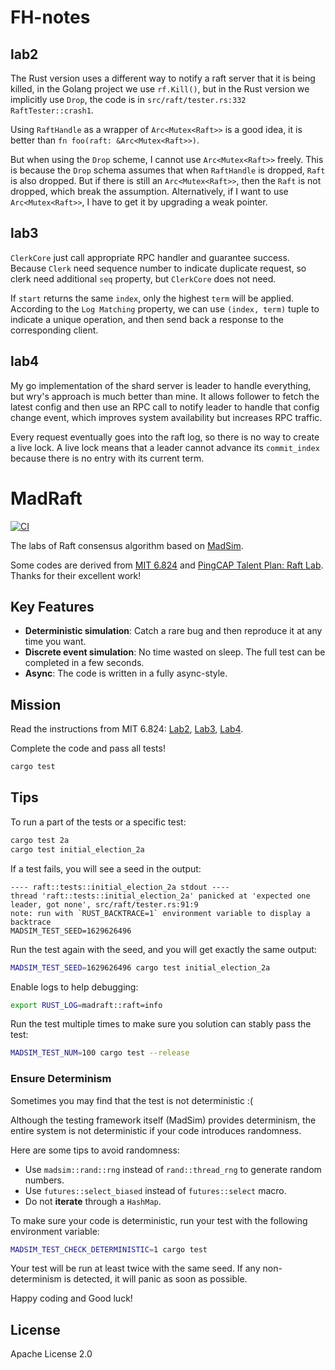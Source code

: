 # FH-notes

## lab2
The Rust version uses a different way to notify a raft server that it is being killed, in the Golang project we use `rf.Kill()`, but in the Rust version we implicitly use `Drop`, the code is in `src/raft/tester.rs:332` `RaftTester::crash1`.

Using `RaftHandle` as a wrapper of `Arc<Mutex<Raft>>` is a good idea, it is better than `fn foo(raft: &Arc<Mutex<Raft>>)`.

But when using the `Drop` scheme, I cannot use `Arc<Mutex<Raft>>` freely. This is because the `Drop` schema assumes that when `RaftHandle` is dropped, `Raft` is also dropped. But if there is still an `Arc<Mutex<Raft>>`, then the `Raft` is not dropped, which break the assumption. Alternatively, if I want to use `Arc<Mutex<Raft>>`, I have to get it by upgrading a weak pointer.

## lab3
`ClerkCore` just call appropriate RPC handler and guarantee success. Because `Clerk` need sequence number to indicate duplicate request, so clerk need additional `seq` property, but `ClerkCore` does not need.

If `start` returns the same `index`, only the highest `term` will be applied. According to the `Log Matching` property, we can use `(index, term)` tuple to indicate a unique operation, and then send back a response to the corresponding client.

## lab4
My go implementation of the shard server is leader to handle everything, but wry's approach is much better than mine. It allows follower to fetch the latest config and then use an RPC call to notify leader to handle that config change event, which improves system availability but increases RPC traffic.

Every request eventually goes into the raft log, so there is no way to create a live lock. A live lock means that a leader cannot advance its `commit_index` because there is no entry with its current term.

# MadRaft

[![CI](https://github.com/madsys-dev/madraft/workflows/CI/badge.svg?branch=main)](https://github.com/madsys-dev/madraft/actions)

The labs of Raft consensus algorithm based on [MadSim](https://github.com/madsys-dev/madsim).

Some codes are derived from [MIT 6.824](http://nil.csail.mit.edu/6.824/2021/) and [PingCAP Talent Plan: Raft Lab](https://github.com/pingcap/talent-plan/tree/master/courses/dss/raft). Thanks for their excellent work!

## Key Features

* **Deterministic simulation**: Catch a rare bug and then reproduce it at any time you want.
* **Discrete event simulation**: No time wasted on sleep. The full test can be completed in a few seconds.
* **Async**: The code is written in a fully async-style.

## Mission

Read the instructions from MIT 6.824: [Lab2](http://nil.csail.mit.edu/6.824/2021/labs/lab-raft.html), [Lab3](https://pdos.csail.mit.edu/6.824/labs/lab-kvraft.html), [Lab4](https://pdos.csail.mit.edu/6.824/labs/lab-shard.html).

Complete the code and pass all tests!

```sh
cargo test
```

## Tips

To run a part of the tests or a specific test:

```sh
cargo test 2a
cargo test initial_election_2a
```

If a test fails, you will see a seed in the output:

```
---- raft::tests::initial_election_2a stdout ----
thread 'raft::tests::initial_election_2a' panicked at 'expected one leader, got none', src/raft/tester.rs:91:9
note: run with `RUST_BACKTRACE=1` environment variable to display a backtrace
MADSIM_TEST_SEED=1629626496
```

Run the test again with the seed, and you will get exactly the same output:

```sh
MADSIM_TEST_SEED=1629626496 cargo test initial_election_2a
```

Enable logs to help debugging:

```sh
export RUST_LOG=madraft::raft=info
```

Run the test multiple times to make sure you solution can stably pass the test:

```sh
MADSIM_TEST_NUM=100 cargo test --release
```

### Ensure Determinism

Sometimes you may find that the test is not deterministic :(

Although the testing framework itself (MadSim) provides determinism, the entire system is not deterministic if your code introduces randomness.

Here are some tips to avoid randomness:

* Use `madsim::rand::rng` instead of `rand::thread_rng` to generate random numbers.
* Use `futures::select_biased` instead of `futures::select` macro.
* Do not **iterate** through a `HashMap`.

To make sure your code is deterministic, run your test with the following environment variable:

```sh
MADSIM_TEST_CHECK_DETERMINISTIC=1 cargo test
```

Your test will be run at least twice with the same seed. If any non-determinism is detected, it will panic as soon as possible.

Happy coding and Good luck!

## License

Apache License 2.0
